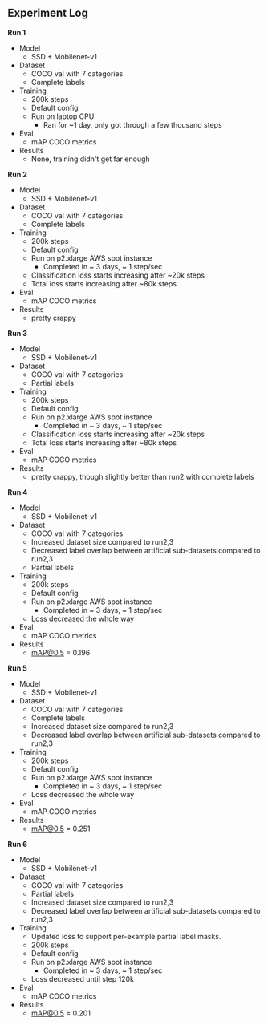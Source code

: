 Experiment Log
--------------
**Run 1**
- Model
    - SSD + Mobilenet-v1
- Dataset
    - COCO val with 7 categories
    - Complete labels
- Training
    - 200k steps
    - Default config
    - Run on laptop CPU
        - Ran for ~1 day, only got through a few thousand steps
- Eval
    - mAP COCO metrics
- Results
    - None, training didn't get far enough
 

**Run 2**
- Model
    - SSD + Mobilenet-v1
- Dataset
    - COCO val with 7 categories
    - Complete labels
- Training
    - 200k steps
    - Default config
    - Run on p2.xlarge AWS spot instance
        - Completed in ~ 3 days, ~ 1 step/sec
    - Classification loss starts increasing after ~20k steps
    - Total loss starts increasing after ~80k steps
- Eval
    - mAP COCO metrics
- Results
    - pretty crappy
 
**Run 3**
- Model
    - SSD + Mobilenet-v1
- Dataset
    - COCO val with 7 categories
    - Partial labels
- Training
    - 200k steps
    - Default config
    - Run on p2.xlarge AWS spot instance
        - Completed in ~ 3 days, ~ 1 step/sec
    - Classification loss starts increasing after ~20k steps
    - Total loss starts increasing after ~80k steps
- Eval
    - mAP COCO metrics
- Results
    - pretty crappy, though slightly better than run2 with complete labels

**Run 4**
- Model
    - SSD + Mobilenet-v1
- Dataset
    - COCO val with 7 categories
    - Increased dataset size compared to run2,3
    - Decreased label overlap between artificial sub-datasets compared to run2,3
    - Partial labels
- Training
    - 200k steps
    - Default config
    - Run on p2.xlarge AWS spot instance
        - Completed in ~ 3 days, ~ 1 step/sec
    - Loss decreased the whole way
- Eval
    - mAP COCO metrics
- Results
    - mAP@0.5 = 0.196

**Run 5**
- Model
    - SSD + Mobilenet-v1
- Dataset
    - COCO val with 7 categories
    - Complete labels
    - Increased dataset size compared to run2,3
    - Decreased label overlap between artificial sub-datasets compared to run2,3
- Training
    - 200k steps
    - Default config
    - Run on p2.xlarge AWS spot instance
        - Completed in ~ 3 days, ~ 1 step/sec
    - Loss decreased the whole way
- Eval
    - mAP COCO metrics
- Results
    - mAP@0.5 = 0.251

**Run 6**
- Model
    - SSD + Mobilenet-v1
- Dataset
    - COCO val with 7 categories
    - Partial labels
    - Increased dataset size compared to run2,3
    - Decreased label overlap between artificial sub-datasets compared to run2,3
- Training
    - Updated loss to support per-example partial label masks. 
    - 200k steps
    - Default config
    - Run on p2.xlarge AWS spot instance
        - Completed in ~ 3 days, ~ 1 step/sec
    - Loss decreased until step 120k
- Eval
    - mAP COCO metrics
- Results
    - mAP@0.5 = 0.201
